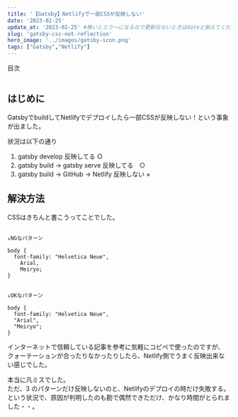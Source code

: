 ```yaml
---
title: '【Gatsby】Netlifyで一部CSSが反映しない'
date: '2023-02-25'
update_at: '2023-02-25' #無いとエラーになるので更新日ないときはdateと揃えてください。
slug: 'gatsby-css-not-reflection'
hero_image: '../images/gatsby-icon.png'
tags: ["Gatsby","Netlify"]
---
```


<div class="toc-title">目次</div>

```toc
```


## はじめに

GatsbyでbuildしてNetlifyでデプロイしたら一部CSSが反映しない！という事象が出ました。

状況は以下の通り

1. gatsby develop 反映してる ○
2. gatsby build → gatsby serve 反映してる　○
3. gatsby build → GitHub → Netlify 反映しない ×

## 解決方法

CSSはきちんと書こうってことでした。

```CSS:title=CSS

↓NGなパターン

body {
  font-family: "Helvetica Neue",
    Arial,
    Meiryo;
}
```

```CSS:title=CSS

↓OKなパターン

body {
  font-family: "Helvetica Neue",
  "Arial",
  "Meiryo";
}
```

インターネットで信頼している記事を参考に気軽にコピペで使ったのですが、
クォーテーションが合ったりなかったりしたら、Netlify側でうまく反映出来ない感じでした。

<div class="balloon">
  <div class="icon"></div>
  <div class="talk">
本当に凡ミスでした。<br>
ただ、3 のパターンだけ反映しないのと、Netlifyのデプロイの時だけ失敗する。<br>
という状況で、原因が判明したのも勘で偶然できただけ、かなり時間がとられました・・。
  </div>
</div>
